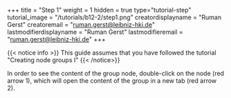+++
title = "Step 1"
weight = 1
hidden = true
type="tutorial-step"
tutorial_image = "/tutorials/b12-2/step1.png"
creatordisplayname = "Ruman Gerst"
creatoremail = "ruman.gerst@leibniz-hki.de"
lastmodifierdisplayname = "Ruman Gerst"
lastmodifieremail = "ruman.gerst@leibniz-hki.de"
+++

{{< notice info >}}
This guide assumes that you have followed the tutorial "Creating node groups I"
{{< /notice>}}

In order to see the content of the group node, double-click on the node (red arrow 1), which will open the content of the group in a new tab (red arrow 2).